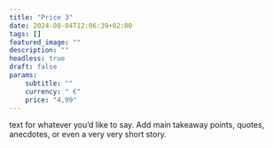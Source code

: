 ```yaml
---
title: "Price 3"
date: 2024-08-04T12:06:39+02:00
tags: []
featured_image: ""
description: ""
headless: true
draft: false
params:
    subtitle: ""
    currency: " €"
    price: "4,99"
---
```


text for whatever you’d like to say. Add main takeaway points, quotes, anecdotes, or even a very very short story.